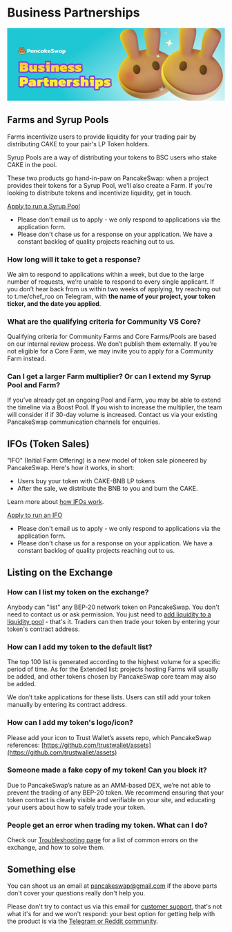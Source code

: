 # Business Partnerships

![](../.gitbook/assets/docs-masthead-21-%20%281%29.png)

## Farms and Syrup Pools 

Farms incentivize users to provide liquidity for your trading pair by distributing CAKE to your pair's LP Token holders.

Syrup Pools are a way of distributing your tokens to BSC users who stake CAKE in the pool.

These two products go hand-in-paw on PancakeSwap: when a project provides their tokens for a Syrup Pool, we'll also create a Farm. If you're looking to distribute tokens and incentivize liquidity, get in touch.

[Apply to run a Syrup Pool](https://docs.google.com/forms/d/e/1FAIpQLScUkwbsMWwg7L5jjGjEcmv6RsoCNhFDkV3xEpRu2KcJrr47Sw/viewform?usp=sf_link)

* Please don't email us to apply - we only respond to applications via the application form.
* Please don't chase us for a response on your application. We have a constant backlog of quality projects reaching out to us.

### How long will it take to get a response?

We aim to respond to applications within a week, but due to the large number of requests, we’re unable to respond to every single applicant. If you don’t hear back from us within two weeks of applying, try reaching out to t.me/chef\_roo on Telegram, with **the name of your project, your token ticker, and the date you applied**.

### What are the qualifying criteria for Community VS Core?

Qualifying criteria for Community Farms and Core Farms/Pools are based on our internal review process. We don’t publish them externally. If you’re not eligible for a Core Farm, we may invite you to apply for a Community Farm instead.

### Can I get a larger Farm multiplier? Or can I extend my Syrup Pool and Farm?

If you’ve already got an ongoing Pool and Farm, you may be able to extend the timeline via a Boost Pool. If you wish to increase the multiplier, the team will consider if if 30-day volume is increased. Contact us via your existing PancakeSwap communication channels for enquiries.

## IFOs \(Token Sales\)

"IFO" \(Initial Farm Offering\) is a new model of token sale pioneered by PancakeSwap. Here's how it works, in short:

* Users buy your token with CAKE-BNB LP tokens
* After the sale, we distribute the BNB to you and burn the CAKE.

Learn more about [how IFOs work](../products/ifo-initial-farm-offering/).

[Apply to run an IFO](https://docs.google.com/forms/d/e/1FAIpQLScUkwbsMWwg7L5jjGjEcmv6RsoCNhFDkV3xEpRu2KcJrr47Sw/viewform?usp=sf_link)

* Please don't email us to apply - we only respond to applications via the application form.
* Please don't chase us for a response on your application. We have a constant backlog of quality projects reaching out to us.

## Listing on the Exchange <a id="exchange"></a>

### How can I list my token on the exchange?

Anybody can "list" any BEP-20 network token on PancakeSwap. You don't need to contact us or ask permission. You just need to [add liquidity to a liquidity pool](../products/pancakeswap-exchange/pancakeswap-pools.md) - that's it. Traders can then trade your token by entering your token's contract address.

### How can I add my token to the default list?

The top 100 list is generated according to the highest volume for a specific period of time. As for the Extended list: projects hosting Farms will usually be added, and other tokens chosen by PancakeSwap core team may also be added. 

We don’t take applications for these lists. Users can still add your token manually by entering its contract address.

### How can I add my token's logo/icon?

Please add your icon to Trust Wallet’s assets repo, which PancakeSwap references: [https://github.com/trustwallet/assets](https://github.com/trustwallet/assets)

### Someone made a fake copy of my token! Can you block it?

Due to PancakeSwap’s nature as an AMM-based DEX, we’re not able to prevent the trading of any BEP-20 token. We recommend ensuring that your token contract is clearly visible and verifiable on your site, and educating your users about how to safely trade your token.

### People get an error when trading my token. What can I do?

Check our [Troubleshooting page](../help/troubleshooting.md) for a list of common errors on the exchange, and how to solve them.

## Something else

You can shoot us an email at pancakeswap@gmail.com if the above parts don't cover your questions really don't help you. 

Please don't try to contact us via this email for [customer support](customer-support.md), that's not what it's for and we won't respond: your best option for getting help with the product is via the [Telegram or Reddit community](telegram.md).

